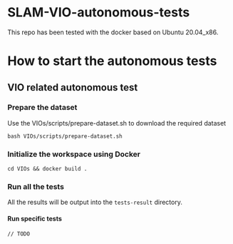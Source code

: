 # SLAM-VIO-autonomous-tests

This repo has been tested with the docker based on Ubuntu 20.04_x86.

# How to start the autonomous tests

## VIO related autonomous test

### Prepare the dataset

Use the VIOs/scripts/prepare-dataset.sh to download the required dataset

```
bash VIOs/scripts/prepare-dataset.sh
```

### Initialize the workspace using Docker

```
cd VIOs && docker build .
```

### Run all the tests

All the results will be output into the `tests-result` directory.

#### Run specific tests

```
// TODO
```